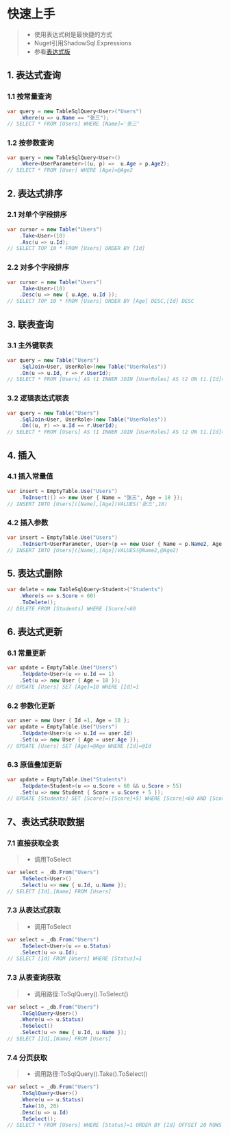 # 快速上手
>* 使用表达式树是最快捷的方式
>* Nuget引用ShadowSql.Expressions
>* 参看[表达式版](./expression/index.md)

## 1. 表达式查询
### 1.1 按常量查询
~~~csharp
var query = new TableSqlQuery<User>("Users")
    .Where(u => u.Name == "张三");
// SELECT * FROM [Users] WHERE [Name]='张三'
~~~

### 1.2 按参数查询
~~~csharp
var query = new TableSqlQuery<User>()
    .Where<UserParameter>((u, p) =>  u.Age > p.Age2);
// SELECT * FROM [User] WHERE [Age]>@Age2
~~~

## 2. 表达式排序
### 2.1 对单个字段排序
~~~csharp
var cursor = new Table("Users")
    .Take<User>(10)
    .Asc(u => u.Id);
// SELECT TOP 10 * FROM [Users] ORDER BY [Id]
~~~

### 2.2 对多个字段排序
~~~csharp
var cursor = new Table("Users")
    .Take<User>(10)
    .Desc(u => new { u.Age, u.Id });
// SELECT TOP 10 * FROM [Users] ORDER BY [Age] DESC,[Id] DESC
~~~

## 3. 联表查询
### 3.1 主外键联表
~~~csharp
var query = new Table("Users")
    .SqlJoin<User, UserRole>(new Table("UserRoles"))
    .On(u => u.Id, r => r.UserId);
// SELECT * FROM [Users] AS t1 INNER JOIN [UserRoles] AS t2 ON t1.[Id]=t2.[UserId]
~~~

### 3.2 逻辑表达式联表
~~~csharp
var query = new Table("Users")
    .SqlJoin<User, UserRole>(new Table("UserRoles"))
    .On((u, r) => u.Id == r.UserId);
// SELECT * FROM [Users] AS t1 INNER JOIN [UserRoles] AS t2 ON t1.[Id]=t2.[UserId]
~~~

## 4. 插入
### 4.1 插入常量值 
~~~csharp
var insert = EmptyTable.Use("Users")
    .ToInsert(() => new User { Name = "张三", Age = 18 });
// INSERT INTO [Users]([Name],[Age])VALUES('张三',18)
~~~

### 4.2 插入参数
~~~csharp
var insert = EmptyTable.Use("Users")
    .ToInsert<UserParameter, User>(p => new User { Name = p.Name2, Age = p.Age2 });
// INSERT INTO [Users]([Name],[Age])VALUES(@Name2,@Age2)
~~~

## 5. 表达式删除
~~~csharp
var delete = new TableSqlQuery<Student>("Students")
    .Where(s => s.Score < 60)
    .ToDelete();
// DELETE FROM [Students] WHERE [Score]<60
~~~

## 6. 表达式更新
### 6.1 常量更新
~~~csharp
var update = EmptyTable.Use("Users")
    .ToUpdate<User>(u => u.Id == 1)
    .Set(u => new User { Age = 18 });
// UPDATE [Users] SET [Age]=18 WHERE [Id]=1
~~~

### 6.2 参数化更新
~~~csharp
var user = new User { Id =1, Age = 18 };
var update = EmptyTable.Use("Users")
    .ToUpdate<User>(u => u.Id == user.Id)
    .Set(u => new User { Age = user.Age });
// UPDATE [Users] SET [Age]=@Age WHERE [Id]=@Id
~~~

### 6.3 原值叠加更新
~~~csharp
var update = EmptyTable.Use("Students")
    .ToUpdate<Student>(u => u.Score < 60 && u.Score > 55)
    .Set(u => new Student { Score = u.Score + 5 });
// UPDATE [Students] SET [Score]=([Score]+5) WHERE [Score]<60 AND [Score]>55
~~~

## 7、表达式获取数据
### 7.1 直接获取全表
>* 调用ToSelect
~~~csharp
var select = _db.From("Users")
    .ToSelect<User>()
    .Select(u => new { u.Id, u.Name });
// SELECT [Id],[Name] FROM [Users]
~~~

### 7.3 从表达式获取
>* 调用ToSelect
~~~csharp
var select = _db.From("Users")
    .ToSelect<User>(u => u.Status)
    .Select(u => u.Id);
// SELECT [Id] FROM [Users] WHERE [Status]=1
~~~

### 7.3 从表查询获取
>* 调用路径:ToSqlQuery().ToSelect()
~~~csharp
var select = _db.From("Users")
    .ToSqlQuery<User>()
    .Where(u => u.Status)
    .ToSelect()
    .Select(u => new { u.Id, u.Name });
// SELECT [Id],[Name] FROM [Users]
~~~

### 7.4 分页获取
>* 调用路径:ToSqlQuery().Take().ToSelect()
~~~csharp
var select = _db.From("Users")
    .ToSqlQuery<User>()
    .Where(u => u.Status)
    .Take(10, 20)
    .Desc(u => u.Id)
    .ToSelect();
// SELECT * FROM [Users] WHERE [Status]=1 ORDER BY [Id] OFFSET 20 ROWS FETCH NEXT 10 ROWS ONLY
~~~
